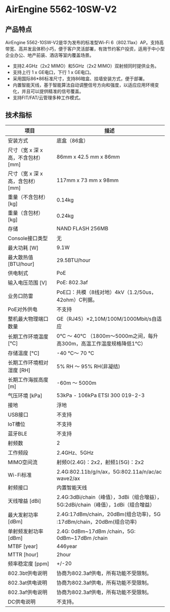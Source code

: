 # AirEngine 5562-10SW-V2

## 产品特点
AirEngine 5562-10SW-V2是华为发布的标准型Wi-Fi 6（802.11ax）AP。支持高带宽、高并发且体积小巧，便于客户灵活部署，有效节约客户投资，适用于中小型企业办公、地产前装、酒店等室内覆盖场景。

- 支持2.4GHz（2x2 MIMO）和5GHz（2x2 MIMO）双射频同时提供业务。
- 支持上行 1 x GE电口，下行 1 x GE电口。
- 采用国际86*86标准尺寸，支持86暗盒、挂墙安装方式，便于部署。
- 内置智能天线，基于智能算法自动调整信号方向和强度，以适应应用环境变化，并且可以提供精准的信号覆盖。
- 支持FIT/FAT/云管理多种工作模式。

## 技术指标
| 项目 | 描述 |
| --- | --- |
| 安装方式 | 底盒（86盒） |
| 尺寸（宽 x 深 x 高，不含包材） [mm] | 86mm x 42.5 mm x 86mm |
| 尺寸（宽 x 深 x 高，含包材） [mm] | 117mm x 73 mm x 98mm |
| 重量（不含包材） [kg] | 0.14kg |
| 重量（含包材） [kg] | 0.24kg |
| 存储 | NAND FLASH 256MB |
| Console接口类型 | 无 |
| 最大功耗 [W] | 9.1W |
| 最大散热值 [BTU/hour] | 29.5BTU/hour |
| 供电制式 | PoE |
| 输入电压范围 [V] | PoE: 802.3af |
| 业务口防雷 | PoE口：共模（8线对地）4kV（1.2/50us，42ohm）C判据。 |
| PoE对外供电 | 不支持 |
| 整机最大物理端口数量 | GE（RJ45）×2,10M/100M/1000Mbit/s自适应 |
| 长期工作环境温度 [°C] | 0°C ～ 40°C （1800m～5000m之间，每升高300m，高温工作温度规格降低1°C） |
| 存储温度 [°C] | -40 ℃～ 70 ℃ |
| 长期工作环境相对湿度 [RH] | 5% RH ～ 95% RH(非凝结) |
| 长期工作海拔高度 [m] | -60m ～ 5000m |
| 气压环境 [kPa] | 53kPa - 106kPa ETSI 300 019-2-3 |
| 接地 | 浮地 |
| USB接口 | 不支持 |
| IoT槽位 | 不支持 |
| 蓝牙BLE | 不支持 |
| 射频数 | 2 |
| 工作频段 | 2.4GHz、5GHz |
| MIMO空间流 | 射频0(2.4G)：2x2，射频1(5G)：2x2 |
| Wi-Fi标准 | 2.4G:802.11b/g/n/ax，5G:802.11a/n/ac/ac wave2/ax |
| 射频接口 | 内置智能天线 |
| 天线增益 [dBi] | 2.4G:3dBi/chain（峰值），3dBi（组合增益），5G:2dBi/chain（峰值），1dBi（组合增益） |
| 最大发射功率 [dBm] | 2.4G:17dBm/chain，20dBm(组合功率)，5G :17dBm/chain，20dBm(组合功率) |
| 单射频发射功率 [dBm] | 2.4G: 0dBm~17dBm /chain，5G: 0dBm~17dBm /chain |
| MTBF [year] | 446year |
| MTTR [hour] | 2hour |
| 频率稳定度 [ppm] | +/-20 |
| 802.3bt供电说明 | 协商为802.3af供电，所有功能不受限制。 |
| 802.3at供电说明 | 协商为802.3af供电，所有功能不受限制。 |
| 802.3af供电说明 | 协商为802.3af供电，所有功能不受限制。 |
| DC供电说明 | 不支持。 |
